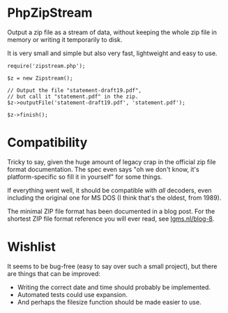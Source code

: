 PhpZipStream
============

Output a zip file as a stream of data, without keeping the whole zip file in
memory or writing it temporarily to disk.

It is very small and simple but also very fast, lightweight and easy to use.

    require('zipstream.php');

	$z = new Zipstream();

	// Output the file "statement-draft19.pdf",
	// but call it "statement.pdf" in the zip.
	$z->outputFile('statement-draft19.pdf', 'statement.pdf');

	$z->finish();


Compatibility
=============

Tricky to say, given the huge amount of legacy crap in the official zip file
format documentation. The spec even says "oh we don't know, it's
platform-specific so fill it in yourself" for some things.

If everything went well, it should be compatible with *all* decoders, even
including the original one for MS DOS (I think that's the oldest, from 1989).

The minimal ZIP file format has been documented in a blog post. For the
shortest ZIP file format reference you will ever read, see
[lgms.nl/blog-8](https://lgms.nl/blog-8).

Wishlist
========

It seems to be bug-free (easy to say over such a small project), but there are
things that can be improved:

- Writing the correct date and time should probably be implemented.
- Automated tests could use expansion.
- And perhaps the filesize function should be made easier to use.

